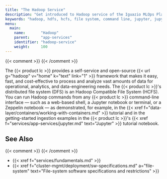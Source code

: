 ```yaml
---
title: "The Hadoop Service"
description: "Get introduced to Hadoop service of the Iguazio MLOps Platform."
keywords: "hadoop, hdfs, hcfs, file system, command line, jupyter, jupyter notebook, jupyter terminals, web shell, open source"
menu:
  main:
    name:       "Hadoop"
    parent:     "app-services"
    identifier: "hadoop-service"
    weight:     100
---
```

{{< comment >}}<!-- [SITE-RESTRUCT] Replaces
  intro/ecosystem/app-services.md#hadoop. -->
{{< /comment >}}

The {{< product lc >}} provides a self-service and open-source {{< url g="hadoop" v="home" k="text" link="1" >}} framework that makes it easy, fast, and cost-effective to process and analyze vast amounts of data for operational, analytics, and data-engineering needs.
The {{< product lc >}}'s distributed file system (DFS) is an Hadoop Compatible File System (HCFS).
You can run Hadoop commands from any {{< product lc >}} command-line interface &mdash; such as a web-based shell, a Jupyter notebook or terminal, or a Zeppelin notebook &mdash; as demonstrated, for example, in the {{< xref f="data-layer/containers/working-with-containers.md" >}} tutorial and in the getting-started ingestion examples in the {{< product lc >}}'s {{< xref f="services/app-services/jupyter.md" text="Jupyter" >}} tutorial notebook.

<!-- //////////////////////////////////////// -->
## See Also
{{< comment >}}<!-- [TODO-SITE-RESTRUCT] TODO: Add more see-also links. -->
{{< /comment >}}

- {{< xref f="services/fundamentals.md" >}}
- {{< xref f="cluster-mgmt/deployment/sw-specifications.md" a="file-system" text="File-system software specifications and restrictions" >}}

